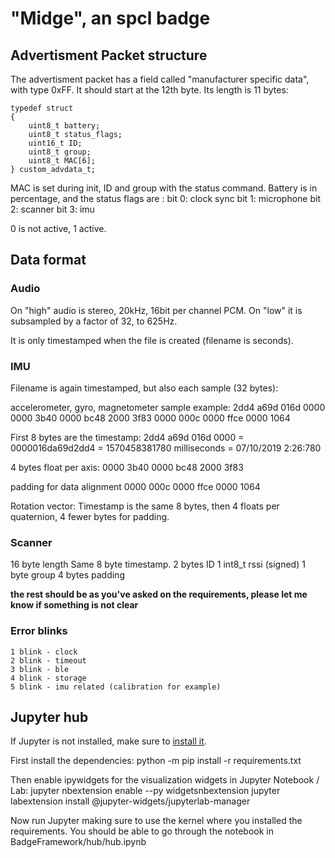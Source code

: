 # "Midge", an spcl badge 

## Advertisment Packet structure
The advertisment packet has a field called "manufacturer specific data", with type 0xFF. It should start at the 12th byte. Its length is 11 bytes:

    typedef struct
    {
        uint8_t battery;
        uint8_t status_flags;
        uint16_t ID;
        uint8_t group;
        uint8_t MAC[6];
    } custom_advdata_t;

MAC is set during init, ID and group with the status command.
Battery is in percentage, and the status flags are :
bit 0: clock sync
bit 1: microphone 
bit 2: scanner
bit 3: imu

0 is not active, 1 active.

## Data format

### Audio
On "high" audio is stereo, 20kHz, 16bit per channel PCM.
On "low" it is subsampled by a factor of 32, to 625Hz.

It is only timestamped when the file is created (filename is seconds).

### IMU
Filename is again timestamped, but also each sample (32 bytes):

accelerometer, gyro, magnetometer sample example:
    2dd4 a69d 016d 0000 0000 3b40 0000 bc48 2000 3f83 0000 000c 0000 ffce 0000 1064

First 8 bytes are the timestamp:
    2dd4 a69d 016d 0000   = 0000016da69d2dd4 = 1570458381780 milliseconds = 07/10/2019 2:26:780

4 bytes float per axis:
    0000 3b40   0000 bc48   2000 3f83

padding for data alignment
    0000 000c 0000 ffce 0000 1064

Rotation vector:
Timestamp is the same 8 bytes, then 4 floats per quaternion, 4 fewer bytes for padding.

### Scanner
16 byte length
Same 8 byte timestamp.
2 bytes ID
1 int8_t rssi (signed)
1 byte group
4 bytes padding


**the rest should be as you've asked on the requirements, please let me know if something is not clear**

### Error blinks
    1 blink - clock
    2 blink - timeout
    3 blink - ble
    4 blink - storage
    5 blink - imu related (calibration for example)

## Jupyter hub

If Jupyter is not installed, make sure to [install it](https://jupyter.org/install).

First install the dependencies:
    python -m pip install -r requirements.txt

Then enable ipywidgets for the visualization widgets in Jupyter Notebook / Lab:
    jupyter nbextension enable --py widgetsnbextension
    jupyter labextension install @jupyter-widgets/jupyterlab-manager

Now run Jupyter making sure to use the kernel where you installed the requirements. You should be able to go through the notebook in BadgeFramework/hub/hub.ipynb
